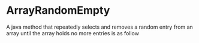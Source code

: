 # ArrayRandomEmpty
A java method that repeatedly selects and removes a random entry from an array until the array holds no more entries is as follow
